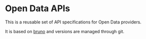 # Open Data APIs

This is a reusable set of API specifications for Open Data providers.

It is based on [bruno](https://www.usebruno.com/) and versions are managed through git.
